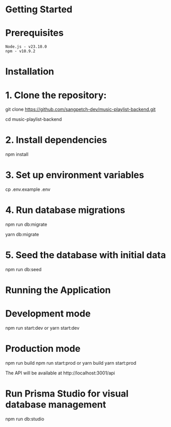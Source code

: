 # Getting Started

# Prerequisites
    Node.js - v23.10.0
    npm - v10.9.2

# Installation

# 1. Clone the repository:

git clone https://github.com/sangpetch-dev/music-playlist-backend.git

cd music-playlist-backend

# 2. Install dependencies

npm install

# 3. Set up environment variables
cp .env.example .env

# 4. Run database migrations
npm run db:migrate

yarn db:migrate

# 5. Seed the database with initial data
npm run db:seed

# Running the Application

# Development mode
npm run start:dev or yarn start:dev

# Production mode
npm run build
npm run start:prod or yarn build
yarn start:prod

The API will be available at http://localhost:3001/api

# Run Prisma Studio for visual database management
npm run db:studio



